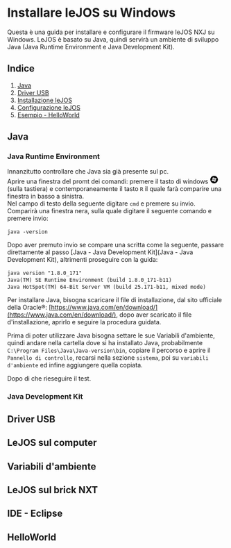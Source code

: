 # Installare leJOS su Windows
Questa è una guida per installare e configurare il firmware leJOS NXJ su Windows. LeJOS è basato su Java, quindi servirà un ambiente di sviluppo Java (Java Runtime Environment e Java Development Kit).

## Indice
1. [Java](#java)
2. [Driver USB](#driver-usb)
3. [Installazione leJOS](#installazione-lejos)
4. [Configurazione leJOS](#configurazione-lejos)
5. [Esempio - HelloWorld](#esempio-helloWorld)

## Java

### Java Runtime Environment

Innanzitutto controllare che Java sia già presente sul pc.  
Aprire una finestra del promt dei comandi: premere il tasto di windows <img src="img/win-key.png" alt="Windows Key" width="20"/> (sulla tastiera) e contemporaneamente il tasto `R` il quale farà comparire una finestra in basso a sinistra.  
Nel campo di testo della seguente digitare `cmd` e premere su invio. Comparirà una finestra nera, sulla quale digitare il seguente comando e premere invio:

```
java -version
```

Dopo aver premuto invio se compare una scritta come la seguente, passare direttamente al passo [Java - Java Development Kit](Java - Java Development Kit), altrimenti proseguire con la guida:

```
java version "1.8.0_171"
Java(TM) SE Runtime Environment (build 1.8.0_171-b11)
Java HotSpot(TM) 64-Bit Server VM (build 25.171-b11, mixed mode)
```

Per installare Java, bisogna scaricare il file di installazione, dal sito ufficiale della Oracle&reg;: [https://www.java.com/en/download/](https://www.java.com/en/download/), dopo aver scaricato il file d'installazione, aprirlo e seguire la procedura guidata.

Prima di poter utilizzare Java bisogna settare le sue Variabili d'ambiente, quindi andare nella cartella dove si ha installato Java, probabilmente `C:\Program Files\Java\Java-version\bin`, copiare il percorso e aprire il `Pannello di controllo`, recarsi nella sezione `sistema`, poi su `variabili d'ambiente` ed infine aggiungere quella copiata.

Dopo di che rieseguire il test.

### Java Development Kit


## Driver USB

## LeJOS sul computer

## Variabili d'ambiente

## LeJOS sul brick NXT

## IDE - Eclipse

## HelloWorld
